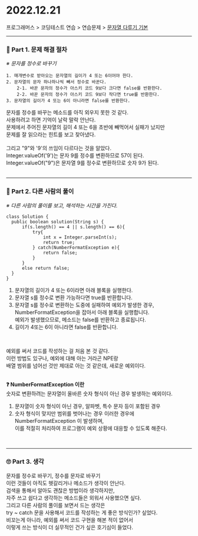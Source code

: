 
# 2022.12.21

프로그래머스 > 코딩테스트 연습 > 연습문제 > [문자열 다루기 기본](https://school.programmers.co.kr/learn/courses/30/lessons/12918?language=java)

---
### 📌 Part 1. 문제 해결 절차
_※ 문자를 정수로 바꾸기_<br>
```
1. 매개변수로 받아오는 문자열의 길이가 4 또는 6이어야 한다.
2. 문자열의 문자 하나하나씩 빼서 정수로 바꾼다.
    2-1. 바꾼 문자의 정수가 아스키 코드 9보다 크다면 false를 반환한다.
    2-2. 바꾼 문자의 정수가 아스키 코드 9보다 작다면 true를 반환한다.
3. 문자열의 길이가 4 또는 6이 아니라면 false를 반환한다.
```

문자를 정수를 바꾸는 메소드를 아직 외우지 못한 것 같다.<br>
사용하려고 하면 기억이 날락 말락 안난다.<br>
문제에서 주어진 문자열의 길이 4 또는 6을 초반에 빼먹어서 실패가 났지만<br>
문제를 잘 읽으라는 힌트를 보고 찾아냈다.<br>
<br>
그리고 "9"와 '9'의 쓰임이 다르다는 것을 알았다.<br>
Integer.valueOf('9')는 문자 9를 정수를 변환하므로 57이 된다.<br>
Integer.valueOf("9")은 문자열 9를 정수로 변환하므로 숫자 9가 된다.<br>
<br>

---
### 📌 Part 2. 다른 사람의 풀이
_※ 다른 사람의 풀이를 보고, 해석하는 시간을 가진다._<br>
```
class Solution {
  public boolean solution(String s) {
      if(s.length() == 4 || s.length() == 6){
          try{
              int x = Integer.parseInt(s);
              return true;
          } catch(NumberFormatException e){
              return false;
          }
      }
      else return false;
  }
}
```
1. 문자열의 길이가 4 또는 6이라면 아래 블록을 실행한다.
2. 문자열 s를 정수로 변환 가능하다면 true를 반환합니다.
3. 문자열 s를 정수로 변환하는 도중에 실패하여 예외가 발생한 경우,<br>
   NumberFormatException을 잡아서 아래 블록을 실행합니다.<br>
   예외가 발생했으므로, 메소드는 false를 반환하고 종료됩니다.
5. 길이가 4또는 6이 아니라면 false를 반환합니다.
<br>

예외를 써서 코드를 작성하는 걸 처음 본 것 같다.<br>
이런 방법도 있구나, 예외에 대해 아는 거라곤 NPE랑<br>
배열 범위를 넘어선 것만 제대로 아는 것 같은데, 새로운 예외이다.<br>
<br>

<b>❓ NumberFormatException 이란</b><br>
숫자로 변환하려는 문자열이 올바른 숫자 형식이 아닌 경우 발생하는 예외이다.<br>
1. 문자열이 숫자 형식이 아닌 경우, 알파벳, 특수 문자 등이 포함된 경우
2. 숫자 형식이 맞지만 범위를 벗어나는 경우
이러한 경우에 NumberFormatException 이 발생하며, <br>
이를 적절히 처리하여 프로그램이 예외 상황에 대응할 수 있도록 해준다.
<br>

---
### 🙄 Part 3. 생각
문자를 정수로 바꾸기, 정수를 문자로 바꾸기<br>
이런 것들이 아직도 헷갈리거나 메소드가 생각이 안난다.<br>
검색을 통해서 알아도 괜찮은 방법이라 생각하지만,<br>
자주 쓰고 쉽다고 생각하는 메소드들은 외워서 사용했으면 싶다.<br>
그리고 다른 사람의 풀이를 보면서 드는 생각은<br>
try ~ catch 문을 사용해서 코드를 작성하는 게 좋은 방식인가? 싶었다.<br>
비꼬는게 아니라, 예외를 써서 코드 구현을 해본 적이 없어서<br>
이렇게 쓰는 방식이 더 실무적인 건가 싶은 호기심이 들었다.